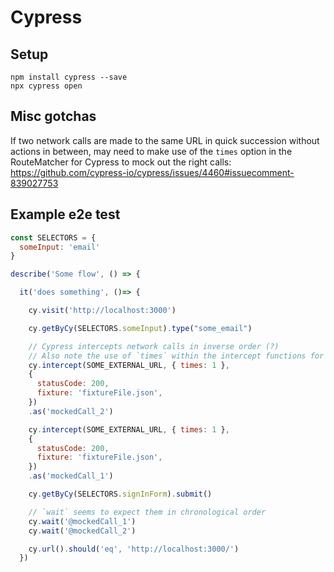 # Cypress

## Setup

```
npm install cypress --save
npx cypress open
```

## Misc gotchas

If two network calls are made to the same URL in quick succession without actions in between,
may need to make use of the `times` option in the RouteMatcher for Cypress to mock out the right calls:
https://github.com/cypress-io/cypress/issues/4460#issuecomment-839027753

## Example e2e test

```js
const SELECTORS = {
  someInput: 'email'
}

describe('Some flow', () => {

  it('does something', ()=> {

    cy.visit('http://localhost:3000')

    cy.getByCy(SELECTORS.someInput).type("some_email")

    // Cypress intercepts network calls in inverse order (?)
    // Also note the use of `times` within the intercept functions for these calls
    cy.intercept(SOME_EXTERNAL_URL, { times: 1 },
    {
      statusCode: 200,
      fixture: 'fixtureFile.json',
    })
    .as('mockedCall_2')

    cy.intercept(SOME_EXTERNAL_URL, { times: 1 },
    {
      statusCode: 200,
      fixture: 'fixtureFile.json',
    })
    .as('mockedCall_1')

    cy.getByCy(SELECTORS.signInForm).submit()

    // `wait` seems to expect them in chronological order
    cy.wait('@mockedCall_1')
    cy.wait('@mockedCall_2')

    cy.url().should('eq', 'http://localhost:3000/')
  })
```
